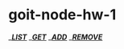 # goit-node-hw-1

_[***LIST***](https://ibb.co/GPG71WK)
_[**_GET_**](https://ibb.co/VHVpR2r)
_[***ADD***](https://ibb.co/L5vY0TM)
_[**_REMOVE_**](https://ibb.co/7CYMP26)
